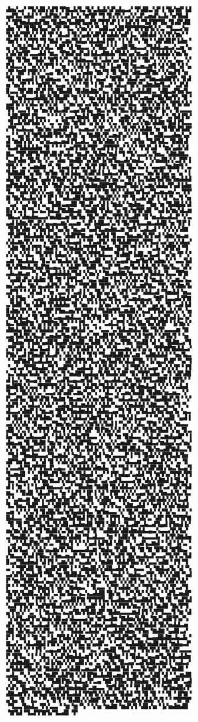 ▟▅▞▃▞▝▜▞▟▊▞▟▜▝▛▇▃▙▜▃▜▞▃▙▟▞▟▚▟▄▃▞▝▛▟▉▃▚▛▐▝█▞▆▛▐▟▄▟▜▃▚▟▟▝▝▃▙▛▇▞▃▛▐▃▚▝▆▜▛▝▜▝▊▞▛▞▃▞▞▃▛▃▅▟▚▃▙▝▅▜▙▟▞▝█▜▅▟▄▟▟▜▅▝▉▟▅▞▙▟█▜▄▟▜▞▜▜▚▛▐▝▐▟▚▜▝▜▟▜▛▜▙▝▊▟▛▟▉▟▅▝▛▝▊▜▙▜▄▞▚▞▛▝▜▃▝▞▅▞▞▝▚▟▊▃▞▟▊▜▛▜▛▛▇▜▞▞▃▝▜▃▃▞▅▜▞▟▞▜▛▞▞▝▟▝▛▝▟▃▟▝▊▞▄▟▞▟▛▟▚▟▟▞▅▛▐▃▝▟▉▟▟▝▞▞▛▞▆▞▝▜▅▜▝▝▞▜▜▝▜▝▇▟▝▃▆▞▜▟▄▞▟▃▙▟▐▜▚▝▐▝▟▝▚▝▇▝▝▟▛▟▊▛▐▟▅▝▄▝▄▜▟▞▜▃▛▞▟▃▝▟▛▝▟▝▇▃▃▝▞▜▙▞▝▞▃▟▊▜▙▃▃▞▜▟▟▃▅▃▞▃▅▝▄▞▟▞▆▜▛▃▃▟▟▝▆▃▝▛▇▟▚▟▚▟▐▟▃▟▇▟▞▜▟▞▄▞▆▃▟▝▞▟▟▟▞▞▆▞▙▜▙▝▊▜▅▝▜▟▞▝▇▜▝▞▚▃▜▟▅▃▃▜▝▃▙▞▄▞▅▟▐▟▝▝█▞▚▝▞▞▃▝▄▃▝▞▛▟▃▃▚▝▚▞▞▞▛▜▝▝▅▝▝▞▟▞▟▝▛▜▟▝▐▃▆▝█▝▆▃▅▃▆▜▝▟▝▟█▝▟▝▄▞▛▝▇▛▐▜▛▞▝▃▄▝▉▞▜▝▝▃▚▟▅▝▇▞▜▝▉▝▇▟▝▟▆▃▟▛▇▞▝▞▅▟▜▝▅▜▟▝▊▃▄▟▐▝▛▟▅▃▄▝▃▝▉▟▞▟▐▝▄▃▞▝▇▜▙▝▟▃▛▃▞▜▅▃▟▟▇▜▚▝▊▟▅▝▅▞▛▝▝▝▆▜▜▞▚▃▄▝▞▞▝▝▉▝▐▝▊▃▆▝▟▃▞▜▛▞▚▟▆▟▆▜▃▞▝▃▛▟▊▃▃▜▛▟▊▟▚▛▐▜▄▜▙▟▊▝▉▟▇▟▇▞▚▃▝▟▉▃▙▞▃▟▟▟▊▃▝▟█▃▟▜▅▜▃▝▆▝▅▜▃▃▟▟█▞▙▜▙▟▛▝▇▝▞▝▅▞▟▟▐▟▐▟▜▃▜▜▞▃▅▃▛▜▙▜▅▜▚▝▉▝▄▟▜▞▞▞▟▃▚▞▛▞▟▝▚▝▅▞▄▞▃▞▆▞▞▞▜▟▞▃▛▟▃▝▟▞▛▞▅▜▚▝█▜▞▟▞▜▜▝▃▃▜▝▅▝▅▞▛▟▃▟▛▃▄▞▆▜▄▝▆▃▚▞▆▝▇▃▜▟▃▟▉▜▞▛▐▞▚▝▊▃▃▃▝▟▉▟▜▛▐▜▃▃▝▝▝▝▞▃▄▞▅▟▟▝▇▛▇▝▃▝▝▃▆▞▞▃▞▝▇▟▃▞▝▃▜▟▐▜▞▝▊▃▙▜▟▜▟▞▞▝▃▝▃▜▙▝▆▜▟▝▄▜▞▞▝▞▃▝▉▜▞▃▞▞▆▞▟▟▇▝█▟▐▜▃▃▞▜▚▃▙▃▄▝▆▞▅▞▄▟▟▛▐▝▚▃▅▃▞▞▛▃▞▞▞▝▊▞▛▞▟▟▇▝▅▝▊▜▛▟▜▟▛▃▝▝▄▞▟▝▇▜▟▟▊▜▜▞▅▛▇▝▄▝▇▟▉▞▛▃▅▟▚▞▞▝▐▝▜▝▚▟▉▃▃▟▅▞▄▞▟▝▆▟▚▜▞▝▚▞▅▃▄▃▅▟▐▜▃▟▃▝▅▜▞▟▇▞▞▝▃▝▟▜▅▝▜▟▜▟▃▝▉▟▊▟▜▃▟▜▟▟▟▟▅▝▉▝▝▝▝▃▅▜▜▟▞▜▛▃▟▜▜▜▚▞▝▞▞▝▛▟▚▟▝▝▆▞▄▟▞▟▇▃▝▜▛▟▛▜▞▜▛▟▊▟▚▟▄▝▆▃▛▃▜▟▅▞▆▟▝▜▝▜▞▃▃▞▃▜▅▃▝▟▇▟▇▃▚▃▛▟▅▝█▞▙▝▞▃▝▟▅▝▅▟█▞▚▞▙▛▐▞▆▜▄▃▟▞▅▟▃▝▝▞▅▟▉▞▞▃▛▛▐▜▜▞▝▃▝▃▅▟▆▝▚▝▊▃▄▜▃▞▃▜▞▛▐▜▚▝▇▝▉▝█▃▚▃▚▝▃▃▄▞▆▟▇▜▝▃▜▟▇▟▊▝▄▜▙▝▅▜▅▝▊▟▐▟▄▝▊▟▛▟▐▃▙▃▞▛▇▝▚▃▃▝▅▞▙▜▄▞▃▝▄▝▐▟▄▜▛▝█▟▅▝▄▟▞▛▇▟▚▞▟▝▜▞▆▟▅▃▛▞▅▞▃▝▊▛▐▃▜▟▅▜▟▜▙▜▅▟▟▟▅▛▇▟▟▞▟▝▃▜▞▝▇▟▚▃▜▃▟▞▆▟▆▟█▛▇▜▄▃▛▜▟▞▞▃▆▞▟▟▄▜▚▟▐▟▅▜▃▝▚▟▞▟▛▞▞▃▄▝▉▞▄▜▟▟▚▝▃▝▛▝▇▝▛▞▝▟▄▞▆▜▃▞▜▃▅▃▅▞▃▝▛▛▇▝▇▞▙▃▙▞▟▝▐▛▐▝▚▟▃▟▉▜▄▟▟▝▇▟▛▞▞▝▛▝▊▃▟▞▄▛▐▝▟▝▚▃▜▝▅▝▃▞▝▃▞▝▊▞▃▝▜▟▊▃▄▟▉▝▉▃▛▃▞▟▐▝▆▟▞▝▅▟▅▃▝▜▅▝▅▝█▟█▟▞▟▉▞▞▃▜▝▜▃▚▃▜▟▃▛▇▟▇▃▅▝▅▟█▝▛▟▄▝▅▝▊▞▆▜▛▟▊▝▚▟▐▞▆▞▟▃▆▜▙▃▞▟▅▟▅▃▃▞▅▟█▃▅▜▅▜▅▝█▞▚▟▚▃▜▜▚▜▃▟▛▝█▝▅▃▙▃▟▃▛▝▞▃▃▟▐▟▆▞▛▃▛▞▄▃▄▃▆▞▃▃▅▝▃▛▐▟█▃▞▃▜▝█▞▜▜▃▃▆▃▟▟█▝▅▝▊▛▐▝▉▜▞▟▆▝▚▜▅▜▟▝▄▞▙▝▅▃▅▝▄▟▜▃▅▟▆▃▆▝▇▜▝▃▟▃▟▝▝▞▞▞▞▟▇▝▛▟▛▜▟▃▙▟▞▟▄▜▃▝▟▟▛▛▇▃▅▝▆▜▟▝▊▃▃▜▅▃▆▞▙▜▚▟▝▟▆▞▅▃▅▞▟▃▆▞▛▞▝▝▚▝▅▛▇▝▟▃▄▟▝▝▛▃▟▜▞▝▊▜▟▟▛▜▚▞▛▜▃▞▃▞▄▞▞▟▄▞▝▟▇▝▉▟▐▜▜▝▆▟▜▝▜▞▆▟▟▞▜▜▜▝▇▟▅▝█▟▜▝▜▝▝▝▝▃▙▝▟▜▛▟▝▜▞▞▄▝▞▟▃▝▜▞▛▛▐▟▄▞▞▝▜▞▚▜▜▜▟▃▃▝▊▟▆▛▐▟▉▃▜▃▟▝▚▞▅▝▛▝▞▃▆▝▆▃▙▟▃▝▊▃▚▞▆▃▙▞▟▝█▞▃▟▉▝▄▞▞▃▄▟▚▃▆▜▅▜▚▟▅▞▞▝▃▃▜▟▜▞▟▜▅▟▄▜▄▛▇▃▄▃▚▝▟▟▛▝▜▟▉▝▚▃▛▝▜▃▅▞▙▞▟▟▄▜▞▝▇▞▙▃▝▟▚▃▙▃▆▃▅▝▚▝▅▜▄▟▟▟▟▞▜▟▝▞▅▞▞▝▇▃▆▟▇▞▆▃▃▞▄▜▟▟▃▜▃▃▜▛▇▝▄▟▊▟▚▞▟▟▆▝▉▝▇▝▐▜▜▃▞▝▄▃▚▟▇▝▐▃▚▞▞▟▞▃▜▝▆▃▙▝▞▃▆▃▚▃▅▞▃▟▃▝▇▞▄▃▟▟▜▞▃▜▅▞▝▜▛▟▉▝█▜▚▞▞▝▐▞▟▃▆▛▇▃▝▜▚▝▛▟▆▞▙▃▛▜▝▝▝▟▚▟▝▝▅▝▃▃▜▝▃▟▐▝▄▝█▞▄▞▄▝▟▜▝▃▛▝▟▟▃▟▝▜▅▟▟▝▅▃▝▟▐▜▅▝▝▃▄▞▝▟▟▟▆▟▞▜▞▞▚▟▚▜▃▞▆▜▃▝▛▃▅▟▄▃▄▝▇▛▐▃▃▟▞▛▇▃▜▟▉▝▅▝▟▟▜▝▛▟▟▟▅▝▉▝▅▞▝▝▐▞▅▞▝▞▃▟▃▝▄▜▞▝▄▞▄▝▉▝▃▟▐▟▊▟▆▞▛▞▚▞▃▝█▛▐▜▅▃▅▞▛▞▜▛▐▝▜▟▇▜▜▃▆▟▊▞▚▃▛▜▜▟▚▟▞▞▚▝▅▜▟▞▟▃▞▝▉▝▛▜▞▃▄▃▆▟▃▃▜▜▞▛▇▝▉▝▃▝▜▝▉▞▞▝▃▟▄▞▄▜▚▟▐▃▚▞▙▃▜▟▇▛▇▝▄▜▜▛▇▞▙▞▝▝▐▜▃▝▃▝▝▃▟▃▛▜▝▟▄▜▙▞▙▞▟▜▛▝▐▞▆▞▞▟▇▟▄▜▟▞▚▜▟▟▟▝▃▛▇▝▛▟▟▝▃▝▝▃▃▝▃▜▟▃▆▟▃▜▙▝▜▞▛▃▃▃▆▝▇▃▄▜▟▞▛▞▙▃▛▃▅▟▅▜▅▞▛▟▃▞▃▜▚▟▊▜▚▜▙▞▚▞▟▝▇▜▞▝▟▜▙▜▝▝▅▝▜▟▅▞▜▜▟▞▄▟▉▜▄▟▛▟▅▟▉▃▜▟▉▝▞▟▚▃▜▜▙▝▅▟█▝▟▝▄▝█▟▇▃▞▜▞▜▚▟▚▝▟▃▜▃▟▝▐▞▛▝▊▞▛▟▟▜▝▞▚▝▚▜▃▃▅▞▄▜▚▞▄▝▛▛▇▛▇▟▟▃▞▛▇▞▃▟▐▜▅▟▛▟▃▟▚▝▟▞▄▜▝▝▊▜▝▜▄▟█▟▉▟▞▃▆▝▚▟▇▟▟▟▝▝▅▞▙▃▝▝▅▛▇▟▜▃▟▃▙▞▄▝▝▟▛▟▜▜▞▜▃▞▆▞▙▟▜▞▟▃▛▜▙▝▐▞▄▃▛▟▛▝▚▞▜▝▃▞▃▞▛▜▙▃▙▞▜▝▄▟▛▜▝▃▟▃▙▝▐▞▙▜▞▃▝▟▝▜▛▞▞▃▄▞▚▞▞▞▛▝▐▜▚▃▚▟▄▞▙▟▞▜▞▝▛▃▜▝▅▟█▜▄▟▄▞▙▜▙▟▞▟▛▝▊▞▜▜▚▟▅▝▃▜▝▟▛▟█▟▐▃▚▝▅▃▄▜▝▟▛▝▃▟▜▃▄▃▅▜▟▝▚▝▄▃▟▟▃▞▆▝▇▞▛▜▃▟█▛▐▝█▜▞▝▆▟█▜▞▞▃▃▜▜▛▜▜▞▟▝▆▟▄▝▟▟▜▞▜▟▟▞▃▞▛▟▛▟▅▟▃▟▝▞▞▝▞▃▙▟▜▃▞▝█▞▞▞▃▝▃▃▞▟▚▟▛▃▆▞▚▞▚▝▝▟▃▝▞▃▅▞▙▟▉▝▉▟▇▞▅▃▅▃▝▞▛▃▟▜▄▝█▟▚▛▇▝▆▟▆▝▆▃▅▞▞▞▅▞▆▜▅▝▚▟▃▟▃▞▙▟▞▜▄▟█▟▚▜▝▝▞▟▟▜▝▃▚▟▃▞▞▟▞▝▃▟▄▜▟▃▆▟▟▞▝▟▟▞▚▃▞▞▅▟▟▟▝▟▇▃▃▜▃▞▜▝▚▟▃▃▞▟▆▛▐▝▆▃▅▝█▜▞▜▅▟▆▟▟▝▟▟▅▃▄▞▜▝▊▝▄▜▟▃▙▜▅▜▄▞▙▝▄▃▟▝▉▟▝▜▞▟▜▟▆▞▝▜▄▞▞▟▟▃▞▟▆▜▃▜▟▝▝▜▞▟▐▃▄▞▝▝▚▞▄▟▊▝▄▟▐▃▞▞▞▟▞▝▊▃▝▃▞▜▅▞▅▞▚▃▞▞▆▜▞▞▙▟▐▝▚▞▚▝▟▃▝▛▇▝▐▞▙▝▆▃▃▟█▝▞▃▜▝▄▜▜▜▝▟▃▜▝▞▜▜▝▟▛▝▊▛▇▞▞▟▝▝▞▟▚▝▉▜▅▜▙▟▝▞▄▝▊▃▙▞▜▟▞▃▙▃▃▟▚▝▐▟▞▟▞▜▅▜▜▃▃▝▞▝▛▝▆▝▉▟▃▃▝▝▟▃▛▃▆▟▄▟▛▝▐▟▅▃▅▝▉▝█▟▇▝▆▞▅▝▚▜▞▟▛▜▙▃▞▞▄▞▞▃▅▟▛▃▝▜▟▟▃▞▆▟▄▞▃▞▅▞▞▞▚▝█▟▜▃▞▟▐▟▚▝▝▟▚▝▊▃▜▟▐▞▚▝▉▞▜▟▊▟▉▟▃▝█▞▅▃▟▛▇▟▃▃▜▝▜▟▝▜▅▟▆▃▃▞▜▃▆▟▞▝▅▟▃▝▄▜▟▝▅▞▃▃▃▛▐▝▜▝▉▟▞▞▟▜▜▃▙▜▅▟▛▜▅▜▃▝▚▝▟▝▉▝▞▟▞▟▝▃▟▞▜▞▝▃▝▞▚▝▝▟▃▃▆▝▜▃▆▃▛▞▚▝▃▝▊▞▃▃▟▞▜▞▛▜▜▃▛▃▄▃▝▞▛▟▟▟▞▟▆▟▄▝▛▝▜▟▝▝▟▞▛▟▛▟▊▞▙▃▜▃▄▜▜▃▅▟▊▝▝▃▜▜▙▟▜▝▇▟▜▞▜▟▄▟▝▃▞▝▐▜▚▟▄▞▃▟▟▝▜▝▆▜▚▞▜▜▚▜▜▜▃▝▟▃▞▝▛▞▅▞▆▃▛▞▟▃▞▝▛▟▆▟▝▃▞▃▟▜▃▃▃▞▆▝▟▞▞▟▇▟▐▝█▃▜▟▐▝▆▝▐▝▐▃▟▜▅▃▃▞▃▞▝▜▙▟▆▝▇▟█▝▉▞▟▟▃▞▞▟▇▜▜▝▛▃▞▜▛▞▜▟▆▃▝▝▉▟▊▝▟▃▟▜▃▝▅▝▐▟▜▝▐▛▐▝▟▝▐▜▛▝▞▞▞▃▄▞▙▞▄▜▅▃▙▜▃▜▃▞▝▃▅▃▆▝▆▞▞▃▟▞▅▜▅▜▚▝▜▟▉▝▞▟█▞▝▜▜▞▚▃▛▃▞▟▊▟▟▞▞▟▐▃▟▜▃▜▅▃▜▟▛▃▙▞▝▟▉▜▜▃▙▞▅▝▞▃▝▜▚▜▚▃▝▟▇▃▟▟▝▝▆▜▝▞▟▞▆▟▟▃▅▝▞▝▞▃▜▝▊▟█▞▙▞▅▜▄▟▟▜▃▝▆▜▅▃▃▝▞▝█▞▚▟▇▟▞▝▞▜▞▃▝▝▚▝█▟▃▃▝▟█▞▟▜▜▟▃▃▅▞▙▛▇▟▐▜▚▜▙▝▐▜▜▝▅▟▟▝▟▞▃▝▟▛▐▜▞▜▜▛▇▝▉▝█▝▜▃▛▜▄▜▃▜▞▟▊▃▙▟▅▟▉▝█▜▝▟▉▞▃▜▃▟▛▃▙▃▟▜▄▟▐▜▅▟▐▞▅▞▆▞▟▞▙▝▜▝▇▟▉▞▃▜▅▝▃▞▜▝▊▝▚▟█▟▞▟▉▟▆▟▟▃▄▃▚▃▃▞▛▞▙▞▃▜▅▟█▞▃▝▊▃▄▛▇▟▅▞▟▟▇▝▜▃▟▃▃▝▆▝▐▟▉▞▙▝▚▃▃▃▙▝▐▞▛▟▇▟▅▝▃▞▝▟▄▛▇▞▚▞▃▝▜▟▄▜▝▞▝▞▄▟▐▟▜▟▝▟▉▝▚▝▃▟▚▃▆▟▝▝▟▝▐▞▃▝▐▞▙▜▃▞▝▞▟▞▄▃▆▞▛▞▜▃▃▃▟▃▆▝▆▟▄▝▛▟▊▝▊▝▇▝▇▝█▜▟▝▇▜▙▃▝▞▆▃▃▜▚▟▐▜▙▃▚▜▅▃▅▃▛▝▇▃▛▝▐▝▛▞▚▟▜▝█▞▄▃▙▃▛▃▃▞▜▞▛▃▜▟▊▃▞▜▙▟▅▟▝▟▐▜▝▃▆▞▟▝▚▃▟▞▚▝▆▟▇▝▟▟▟▜▙▞▛▞▃▃▚▟▇▝▐▜▝▜▃▝▝▜▛▟█▝▇▝▄▟▛▟▜▛▐▝▝▟▅▟▉▞▞▟█▃▟▟▚▝▚▃▃▝▚▝▇▟▃▞▙▝▟▝▚▃▞▟▜▞▅▟▅▜▝▜▙▝▆▝█▟▉▟▃▜▞▜▄▜▃▝▅▟▞▝▅▟▅▃▞▜▚▝▛▞▞▟█▝▚▟▛▝▆▞▜▟▛▟▃▞▄▃▛▞▛▞▅▃▜▞▚▝▆▃▝▞▄▟▝▞▞▟▜▝▅▝▞▟▅▃▞▟▛▞▟▞▛▝▝▝▜▞▜▞▆▟▄▜▝▟▞▝▆▟▄▃▝▝▊▃▃▝▞▜▚▟▟▞▚▞▝▜▜▃▚▝▟▝▛▃▞▜▜▞▛▞▙▟▉▃▚▜▟▝▃▜▄▜▟▃▚▃▚▃▟▟█▝█▞▅▝▐▞▚▜▞▝▞▜▄▝▝▟▜▃▅▟▛▜▚▟▛▝▊▝▐▜▜▝▞▃▝▃▄▟▊▛▇▝▛▜▜▜▃▜▃▟▆▃▆▜▄▟▇▟▜▝▇▝▉▝▚▟▜▟▚▃▛▜▜▞▛▝▅▛▇▜▙▟▞▞▞▞▝▝▄▟▛▝▟▝▝▞▟▜▜▞▆▃▜▝▟▝▆▟▉▝▇▞▛▜▄▜▚▞▞▝▃▝▐▝▆▃▙▃▚▃▅▜▙▜▜▟▊▟▛▝█▟▅▃▃▃▆▟▐▜▝▞▛▜▃▃▜▝▆▝▟▝▞▟▜▃▟▜▚▞▅▟▞▟▊▃▞▟▃▃▃▞▅▝▆▜▃▟▆▝▇▟▅▞▙▜▄▝▇▞▚▟▉▜▚▞▚▟▚▝█▞▃▜▃▟▃▟▝▟▚▜▚▞▛▟▝▜▚▟▅▞▄▟▅▃▙▞▆▞▞▛▇▟▟▝▉▞▅▟▟▃▅▟█▝▟▞▆▃▛▞▟▜▃▝▝▞▝▜▟▟▞▃▙▟▞▝▚▃▟▟▛▟▅▞▜▜▅▝▇▟▇▝▄▟▊▃▞▛▐▝▜▟▝▝▇▝▅▝▐▃▜▜▟▞▞▟▇▃▞▞▃▜▝▞▚▟▟▜▅▜▃▝▜▃▄▟█▟▇▃▙▃▙▝▇▃▞▃▝▟▃▟█▟▐▜▛▞▚▝▄▜▜▃▚▞▄▟▛▃▝▝▃▞▚▃▙▟█▞▅▟▊▟▟▝▆▟▄▃▛▟▞▟▞▝▞▝▐▜▝▃▄▃▅▜▞▞▄▝▜▝▚▃▝▃▆▟█▝▜▃▞▜▝▜▜▞▛▟▝▜▞▟▛▃▃▃▛▝█▜▃▝▐▝▝▟▃▝▞▃▛▟▅▟▟▃▅▜▝▞▝▝█▟▆▝▐▝▉▟▃▝▄▃▅▜▄▜▟▃▟▟▅▞▟▟▆▟█▃▚▞▝▟▐▞▆▞▞▞▚▟▊▞▄▝▃▝▆▞▙▝▉▃▄▞▃▟▜▟▉▃▆▟▐▝▄▟▃▞▄▜▟▟▞▜▙▞▟▝▇▟▟▞▃▞▟▟▊▃▅▃▟▜▞▞▙▟▉▜▟▝▃▃▜▞▆▛▐▞▚▞▆▟▉▝▃▟▃▝▚▝▃▞▅▝▆▟▛▃▙▛▇▝▞▟▐▛▇▃▙▟▊▃▅▟▜▝█▞▛▃▞▟█▝▟▝▝▃▆▟▉▝▞▜▅▃▚▝▟▃▞▝▜▟▊▛▇▞▅▟▃▞▛▃▄▝▇▛▐▜▙▞▜▜▅▟▅▝▉▟▐▟▆▜▛▝▃▟▞▟▚▝█▃▅▞▞▟▄▞▄▟▅▜▅▟▅▟▛▃▆▃▃▝▇▜▟▜▞▝▝▛▐▟▉▞▝▝▆▜▅▟▉▞▛▟▇▃▆▜▚▝█▜▄▛▇▞▛▟▜▃▟▟▝▛▇▜▞▞▟▃▙▝▉▟▟▝▜▝▉▝▉▝▝▝▊▝▐▛▇▝▄▜▄▝▊▝▐▃▝▝▚▝▊▜▝▝▉▟▉▞▞▟▇▛▐▞▚▞▙▞▟▃▆▜▞▟▟▞▚▜▝▝▝▜▛▜▛▝▜▃▃▜▅▟▃▝▛▞▃▃▝▝▆▝▆▝▚▝▝▞▅▝▆▟▇▝▆▟▚▜▝▟▊▞▅▝▐▞▅▟▆▟▉▝▇▜▟▝▜▃▛▛▇▜▞▜▃▟▊▝▛
